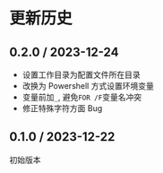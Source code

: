 # 更新历史

## 0.2.0 / 2023-12-24

- 设置工作目录为配置文件所在目录
- 改换为 Powershell 方式设置环境变量
- 变量前加`_`, 避免`FOR /F`变量名冲突
- 修正特殊字符方面 Bug

## 0.1.0 / 2023-12-22

初始版本
